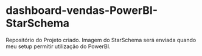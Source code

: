 # dashboard-vendas-PowerBI-StarSchema
Repositório do Projeto criado. Imagem do StarSchema será enviada quando meu setup permitir utilização do PowerBI.
